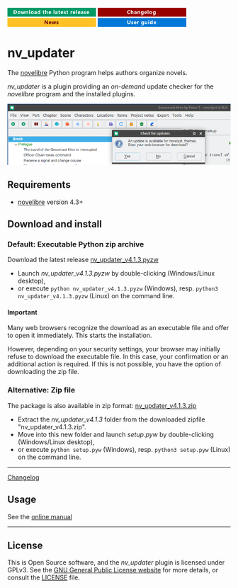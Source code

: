 [![Download the latest release](docs/img/download-button.png)](https://github.com/peter88213/nv_updater/raw/main/dist/nv_updater_v4.1.3.pyzw)
[![Changelog](docs/img/changelog-button.png)](docs/changelog.md)
[![News](docs/img/news-button.png)](https://github.com/peter88213/novelibre/discussions/1)
[![Online help](docs/img/help-button.png)](https://peter88213.github.io/nvhelp-en/nv_updater/)


# nv_updater

The [novelibre](https://github.com/peter88213/novelibre/) Python program helps authors organize novels.  

*nv_updater* is a plugin providing an *on-demand* update checker for the *novelibre* program and the installed plugins.



![Screenshot](docs/Screenshots/screen01.png)

## Requirements

- [novelibre](https://github.com/peter88213/novelibre/) version 4.3+

## Download and install

### Default: Executable Python zip archive

Download the latest release [nv_updater_v4.1.3.pyzw](https://github.com/peter88213/nv_updater/raw/main/dist/nv_updater_v4.1.3.pyzw)

- Launch *nv_updater_v4.1.3.pyzw* by double-clicking (Windows/Linux desktop),
- or execute `python nv_updater_v4.1.3.pyzw` (Windows), resp. `python3 nv_updater_v4.1.3.pyzw` (Linux) on the command line.

#### Important

Many web browsers recognize the download as an executable file and offer to open it immediately. 
This starts the installation.

However, depending on your security settings, your browser may 
initially  refuse  to download the executable file. 
In this case, your confirmation or an additional action is required. 
If this is not possible, you have the option of downloading 
the zip file. 


### Alternative: Zip file

The package is also available in zip format: [nv_updater_v4.1.3.zip](https://github.com/peter88213/nv_updater/raw/main/dist/nv_updater_v4.1.3.zip)

- Extract the *nv_updater_v4.1.3* folder from the downloaded zipfile "nv_updater_v4.1.3.zip".
- Move into this new folder and launch *setup.pyw* by double-clicking (Windows/Linux desktop), 
- or execute `python setup.pyw` (Windows), resp. `python3 setup.pyw` (Linux) on the command line.

---

[Changelog](docs/changelog.md)

## Usage

See the [online manual](https://peter88213.github.io/nvhelp-en/nv_updater/)

---

## License

This is Open Source software, and the *nv_updater* plugin is licensed under GPLv3. See the
[GNU General Public License website](https://www.gnu.org/licenses/gpl-3.0.en.html) for more
details, or consult the [LICENSE](https://github.com/peter88213/nv_updater/blob/main/LICENSE) file.
